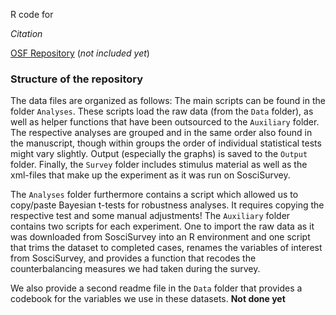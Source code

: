 R code for 

*Citation*

[OSF Repository](https://osf.io/) (*not included yet*)



### Structure of the repository

The data files are organized as follows: The main scripts can be found in the folder `Analyses`. These scripts load the raw data (from the `Data` folder), as well as helper functions that have been outsourced to the `Auxiliary` folder. The respective analyses are grouped and in the same order also found in the manuscript, though within groups the order of individual statistical tests might vary slightly. Output (especially the graphs) is saved to the `Output` folder. Finally, the `Survey` folder includes stimulus material as well as the xml-files that make up the experiment as it was run on SosciSurvey.  

The `Analyses` folder furthermore contains a script which allowed us to copy/paste Bayesian t-tests for robustness analyses. It requires copying the respective test and some manual adjustments! The `Auxiliary` folder contains two scripts for each experiment. One to import the raw data as it was downloaded from SosciSurvey into an R environment and one script that trims the dataset to completed cases, renames the variables of interest from SosciSurvey, and provides a function that recodes the counterbalancing measures we had taken during the survey.  

We also provide a second readme file in the `Data` folder that provides a codebook for the variables we use in these datasets. **Not done yet**